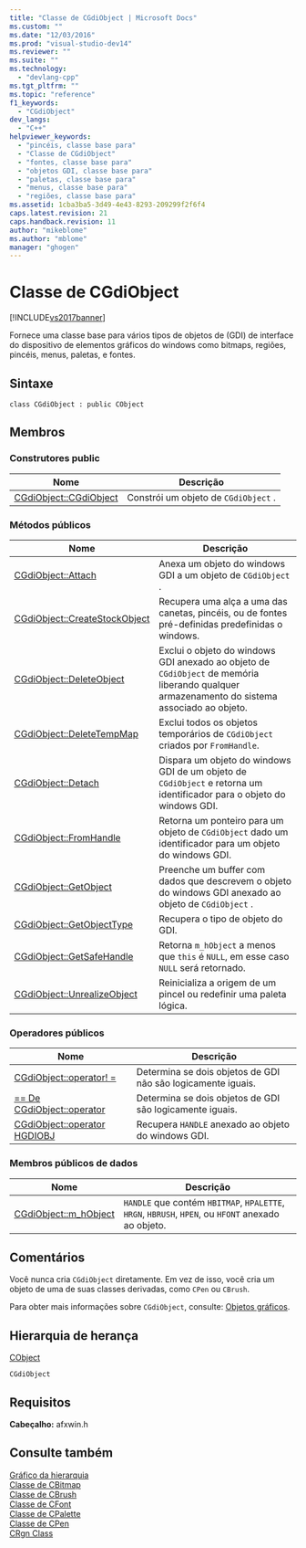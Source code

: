 ```yaml
---
title: "Classe de CGdiObject | Microsoft Docs"
ms.custom: ""
ms.date: "12/03/2016"
ms.prod: "visual-studio-dev14"
ms.reviewer: ""
ms.suite: ""
ms.technology: 
  - "devlang-cpp"
ms.tgt_pltfrm: ""
ms.topic: "reference"
f1_keywords: 
  - "CGdiObject"
dev_langs: 
  - "C++"
helpviewer_keywords: 
  - "pincéis, classe base para"
  - "Classe de CGdiObject"
  - "fontes, classe base para"
  - "objetos GDI, classe base para"
  - "paletas, classe base para"
  - "menus, classe base para"
  - "regiões, classe base para"
ms.assetid: 1cba3ba5-3d49-4e43-8293-209299f2f6f4
caps.latest.revision: 21
caps.handback.revision: 11
author: "mikeblome"
ms.author: "mblome"
manager: "ghogen"
---
```

# Classe de CGdiObject
[!INCLUDE[vs2017banner](../../assembler/inline/includes/vs2017banner.md)]

Fornece uma classe base para vários tipos de objetos de \(GDI\) de interface do dispositivo de elementos gráficos do windows como bitmaps, regiões, pincéis, menus, paletas, e fontes.  
  
## Sintaxe  
  
```  
class CGdiObject : public CObject  
```  
  
## Membros  
  
### Construtores public  
  
|Nome|Descrição|  
|----------|---------------|  
|[CGdiObject::CGdiObject](../Topic/CGdiObject::CGdiObject.md)|Constrói um objeto de `CGdiObject` .|  
  
### Métodos públicos  
  
|Nome|Descrição|  
|----------|---------------|  
|[CGdiObject::Attach](../Topic/CGdiObject::Attach.md)|Anexa um objeto do windows GDI a um objeto de `CGdiObject` .|  
|[CGdiObject::CreateStockObject](../Topic/CGdiObject::CreateStockObject.md)|Recupera uma alça a uma das canetas, pincéis, ou de fontes pré\-definidas predefinidas o windows.|  
|[CGdiObject::DeleteObject](../Topic/CGdiObject::DeleteObject.md)|Exclui o objeto do windows GDI anexado ao objeto de `CGdiObject` de memória liberando qualquer armazenamento do sistema associado ao objeto.|  
|[CGdiObject::DeleteTempMap](../Topic/CGdiObject::DeleteTempMap.md)|Exclui todos os objetos temporários de `CGdiObject` criados por `FromHandle`.|  
|[CGdiObject::Detach](../Topic/CGdiObject::Detach.md)|Dispara um objeto do windows GDI de um objeto de `CGdiObject` e retorna um identificador para o objeto do windows GDI.|  
|[CGdiObject::FromHandle](../Topic/CGdiObject::FromHandle.md)|Retorna um ponteiro para um objeto de `CGdiObject` dado um identificador para um objeto do windows GDI.|  
|[CGdiObject::GetObject](../Topic/CGdiObject::GetObject.md)|Preenche um buffer com dados que descrevem o objeto do windows GDI anexado ao objeto de `CGdiObject` .|  
|[CGdiObject::GetObjectType](../Topic/CGdiObject::GetObjectType.md)|Recupera o tipo de objeto do GDI.|  
|[CGdiObject::GetSafeHandle](../Topic/CGdiObject::GetSafeHandle.md)|Retorna `m_hObject` a menos que `this` é `NULL`, em esse caso `NULL` será retornado.|  
|[CGdiObject::UnrealizeObject](../Topic/CGdiObject::UnrealizeObject.md)|Reinicializa a origem de um pincel ou redefinir uma paleta lógica.|  
  
### Operadores públicos  
  
|Nome|Descrição|  
|----------|---------------|  
|[CGdiObject::operator\! \=](../Topic/CGdiObject::operator%20!=.md)|Determina se dois objetos de GDI não são logicamente iguais.|  
|[\=\= De CGdiObject::operator](../Topic/CGdiObject::operator%20==.md)|Determina se dois objetos de GDI são logicamente iguais.|  
|[CGdiObject::operator HGDIOBJ](../Topic/CGdiObject::operator%20HGDIOBJ.md)|Recupera `HANDLE` anexado ao objeto do windows GDI.|  
  
### Membros públicos de dados  
  
|Nome|Descrição|  
|----------|---------------|  
|[CGdiObject::m\_hObject](../Topic/CGdiObject::m_hObject.md)|`HANDLE` que contém `HBITMAP`, `HPALETTE`, `HRGN`, `HBRUSH`, `HPEN`, ou `HFONT` anexado ao objeto.|  
  
## Comentários  
 Você nunca cria `CGdiObject` diretamente.  Em vez de isso, você cria um objeto de uma de suas classes derivadas, como `CPen` ou `CBrush`.  
  
 Para obter mais informações sobre `CGdiObject`, consulte: [Objetos gráficos](../../mfc/graphic-objects.md).  
  
## Hierarquia de herança  
 [CObject](../Topic/CObject%20Class.md)  
  
 `CGdiObject`  
  
## Requisitos  
 **Cabeçalho:** afxwin.h  
  
## Consulte também  
 [Gráfico da hierarquia](../../mfc/hierarchy-chart.md)   
 [Classe de CBitmap](../../mfc/reference/cbitmap-class.md)   
 [Classe de CBrush](../../mfc/reference/cbrush-class.md)   
 [Classe de CFont](../../mfc/reference/cfont-class.md)   
 [Classe de CPalette](../../mfc/reference/cpalette-class.md)   
 [Classe de CPen](../Topic/CPen%20Class.md)   
 [CRgn Class](../../mfc/reference/crgn-class.md)